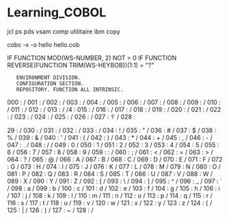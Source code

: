 # Learning_COBOL

jcl
ps pds vsam
comp
utilitaire ibm
copy

cobc -x -o hello hello.cob




IF FUNCTION MOD(WS-NUMBER, 2) NOT = 0
IF FUNCTION REVERSE(FUNCTION TRIM(WS-HEYBOB))(1:1) = "?"

       ENVIRONMENT DIVISION.
       CONFIGURATION SECTION.
       REPOSITORY. FUNCTION ALL INTRINSIC.


000 :  /
001 :  /
002 :  /
003 :  /
004 :  /
005 :  /
006 :  /
007 :  /
008 :  /
009 : /
010 :    /
011 :
 /
012 :
       /
013 :
       /
 /4 :
015 :  /
016 :  /
017 :  /
018 :  /
019 :  /
020 :  /
021 :  /
022 :  /
023 :  /
024 :  /
025 :  /
026 :  /
027 : ␦ /
028 :

29 :  /
030 :  /
031 :  /
032 :  /
033 :   /
034 : ! /
035 : " /
036 : # /
037 : $ /
038 : % /
039 : & /
040 : ' /
041 : ( /
042 : ) /
043 : * /
044 : + /
045 : , /
046 : - /
047 : . /
048 : / /
049 : 0 /
050 : 1 /
051 : 2 /
052 : 3 /
053 : 4 /
054 : 5 /
055 : 6 /
056 : 7 /
057 : 8 /
058 : 9 /
059 : : /
060 : ; /
061 : < /
062 : = /
063 : > /
064 : ? /
065 : @ /
066 : A /
067 : B /
068 : C /
069 : D /
070 : E /
071 : F /
072 : G /
073 : H /
074 : I /
075 : J /
076 : K /
077 : L /
078 : M /
079 : N /
080 : O /
081 : P /
082 : Q /
083 : R /
084 : S /
085 : T /
086 : U /
087 : V /
088 : W /
089 : X /
090 : Y /
091 : Z /
092 : [ /
093 : \ /
094 : ] /
095 : ^ /
096 : _ /
097 : ` /
098 : a /
099 : b /
100 : c /
101 : d /
102 : e /
103 : f /
104 : g /
105 : h /
106 : i /
107 : j /
108 : k /
109 : l /
110 : m /
111 : n /
112 : o /
113 : p /
114 : q /
115 : r /
116 : s /
117 : t /
118 : u /
119 : v /
120 : w /
121 : x /
122 : y /
123 : z /
124 : { /
125 : | /
126 : } /
127 : ~ /
128 :  /
